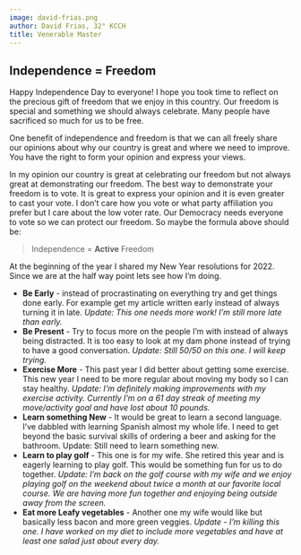 ```yaml
---
image: david-frias.png
author: David Frias, 32° KCCH
title: Venerable Master
---
```


## Independence = Freedom

Happy Independence Day to everyone!  I hope you took time to reflect on the precious gift of freedom that we enjoy in this country.  Our freedom is special and something we should always celebrate.  Many people have sacrificed so much for us to be free. 

One benefit of independence and freedom is that we can all freely share our opinions about why our country is great and where we need to improve.  You have the right to form your opinion and express your views.

In my opinion our country is great at celebrating our freedom but not always great at demonstrating our freedom.  The best way to demonstrate your freedom is to vote.  It is great to express your opinion and it is even greater to cast your vote.  I don’t care how you vote or what party affiliation you prefer but I care about the low voter rate.  Our Democracy needs everyone to vote so we can protect our freedom.  So maybe the formula above should be:

> Independence = **Active** Freedom

At the beginning of the year I shared my New Year resolutions for 2022.  Since we are at the half way point lets see how I’m doing.

- **Be Early** - instead of procrastinating on everything try and get things done early.  For example get my article written early instead of always turning it in late. *Update:  This one needs more work!  I’m still more late than early.*
- **Be Present** - Try to focus more on the people I’m with instead of always being distracted.  It is too easy to look at my dam phone instead of trying to have a good conversation. *Update:  Still 50/50 on this one.  I will keep trying.*
- **Exercise More** - This past year I did better about getting some exercise. This new year I need to be more regular about moving my body so I can stay healthy. *Update:  I’m definitely making improvements with my exercise activity.  Currently I’m on a 61 day streak of meeting my move/activity goal and have lost about 10 pounds.*
- **Learn something New** - It would be great to learn a second language.  I’ve dabbled with learning Spanish almost my whole life.  I need to get beyond the basic survival skills of ordering a beer and asking for the bathroom. Update: Still need to learn something new.
- **Learn to play golf** - This one is for my wife.  She retired this year and is eagerly learning to play golf.  This would be something fun for us to do together. *Update:  I’m back on the golf course with my wife and we enjoy playing golf on the weekend about twice a month at our favorite local course.  We are having more fun together and enjoying being outside away from the screen.*
- **Eat more Leafy vegetables** -  Another one my wife would like but basically less bacon and more green veggies. *Update - I’m killing this one.  I have worked on my diet to include more vegetables and have at least one salad just about every day.*